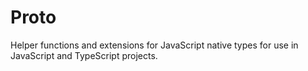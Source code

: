 # Proto

Helper functions and extensions for JavaScript native types for use in JavaScript and TypeScript projects.

